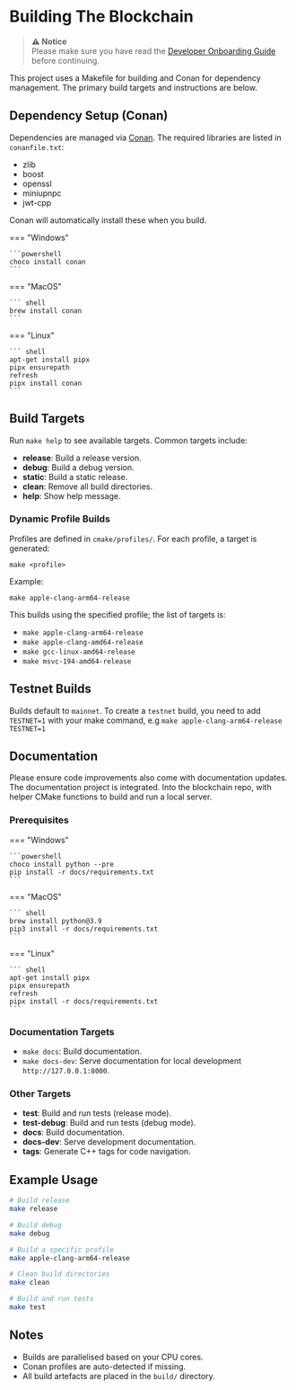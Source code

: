 # Building The Blockchain

> **⚠️ Notice**  
> Please make sure you have read the [Developer Onboarding Guide](index.md) before continuing.

This project uses a Makefile for building and Conan for dependency management. The primary build targets and instructions are below.

## Dependency Setup (Conan)

Dependencies are managed via [Conan](https://conan.io/). The required libraries are listed in `conanfile.txt`:

- zlib
- boost
- openssl
- miniupnpc
- jwt-cpp

Conan will automatically install these when you build.



=== "Windows"

    ```powershell
    choco install conan 
    ```

=== "MacOS"

    ``` shell
    brew install conan
    ```

=== "Linux"

    ``` shell
    apt-get install pipx
    pipx ensurepath
    refresh
    pipx install conan
    ```



## Build Targets

Run `make help` to see available targets. Common targets include:

- **release**: Build a release version.
- **debug**: Build a debug version.
- **static**: Build a static release.
- **clean**: Remove all build directories.
- **help**: Show help message.

### Dynamic Profile Builds

Profiles are defined in `cmake/profiles/`. For each profile, a target is generated:
```
make <profile>
```
Example:
```
make apple-clang-arm64-release
```
This builds using the specified profile; the list of targets is:

- `make apple-clang-arm64-release`
- `make apple-clang-amd64-release`
- `make gcc-linux-amd64-release`
- `make msvc-194-amd64-release`

## Testnet Builds

Builds default to `mainnet`. To create a `testnet` build, you need to add `TESTNET=1` with your make command, e.g `make apple-clang-arm64-release TESTNET=1`


## Documentation

Please ensure code improvements also come with documentation updates. The documentation project is integrated.
Into the blockchain repo, with helper CMake functions to build and run a local server.

### Prerequisites


=== "Windows"

    ```powershell
    choco install python --pre 
    pip install -r docs/requirements.txt
    ```

=== "MacOS"

    ``` shell
    brew install python@3.9
    pip3 install -r docs/requirements.txt
    ```

=== "Linux"

    ``` shell
    apt-get install pipx
    pipx ensurepath
    refresh
    pipx install -r docs/requirements.txt
    ```


### Documentation Targets

- `make docs`: Build documentation.
- `make docs-dev`: Serve documentation for local development `http://127.0.0.1:8000`.

### Other Targets

- **test**: Build and run tests (release mode).
- **test-debug**: Build and run tests (debug mode).
- **docs**: Build documentation.
- **docs-dev**: Serve development documentation.
- **tags**: Generate C++ tags for code navigation.

## Example Usage

```sh
# Build release
make release

# Build debug
make debug

# Build a specific profile
make apple-clang-arm64-release

# Clean build directories
make clean

# Build and run tests
make test
```

## Notes

- Builds are parallelised based on your CPU cores.
- Conan profiles are auto-detected if missing.
- All build artefacts are placed in the `build/` directory.

